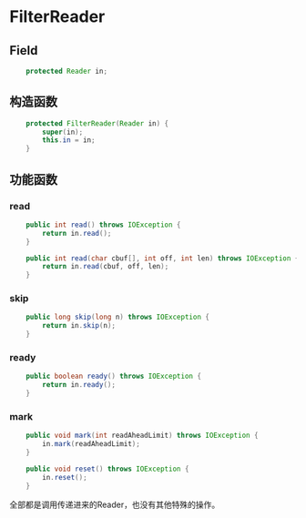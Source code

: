 # FilterReader

## Field

```java
    protected Reader in;
```



## 构造函数
```java
    protected FilterReader(Reader in) {
        super(in);
        this.in = in;
    }
```


## 功能函数

### read
```java
    public int read() throws IOException {
        return in.read();
    }

    public int read(char cbuf[], int off, int len) throws IOException {
        return in.read(cbuf, off, len);
    }
```


### skip
```java
    public long skip(long n) throws IOException {
        return in.skip(n);
    }
```


### ready
```java
    public boolean ready() throws IOException {
        return in.ready();
    }
```


### mark
```java
    public void mark(int readAheadLimit) throws IOException {
        in.mark(readAheadLimit);
    }

    public void reset() throws IOException {
        in.reset();
    }
```

全部都是调用传递进来的Reader，也没有其他特殊的操作。